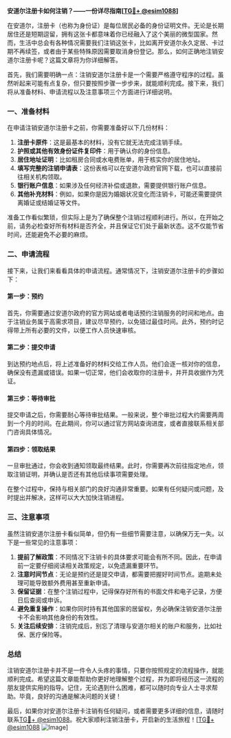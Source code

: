 **安道尔注册卡如何注销？——一份详尽指南[[TG💪+ @esim1088](https://t.me/s/esim1088)]**

在安道尔，注册卡（也称为身份证）是每位居民必备的身份证明文件。无论是长期居住还是短期逗留，拥有这张卡都意味着你已经融入了这个美丽的微型国家。然而，生活中总会有各种情况需要我们注销这张卡，比如离开安道尔永久定居、卡过期不再续签，或者由于某些特殊原因需要取消身份登记。那么，如何正确地注销安道尔注册卡呢？这篇文章将为你详细解答。

首先，我们需要明确一点：注销安道尔注册卡是一个需要严格遵守程序的过程。虽然听起来可能有点复杂，但只要按照步骤一步步来，就能顺利完成。接下来，我们将从准备材料、申请流程以及注意事项三个方面进行详细说明。

### **一、准备材料**

在申请注销安道尔注册卡之前，你需要准备好以下几份材料：

1. **注册卡原件**：这是最基本的材料，没有它就无法完成注销手续。
2. **护照或其他有效身份证件复印件**：用于确认你的身份信息。
3. **居住地址证明**：比如租房合同或水电费账单，用于核实你的居住地址。
4. **填写完整的注销申请表**：这份表格可以在安道尔政府官网下载，也可以直接前往相关机构领取。
5. **银行账户信息**：如果涉及任何经济补偿或退款，需要提供银行账户信息。
6. **其他补充材料**：例如，如果你是因为婚姻状况变化而注销卡，可能还需要提供离婚证或结婚证等文件。

准备工作看似繁琐，但实际上是为了确保整个注销过程顺利进行。所以，在开始之前，请务必检查好所有材料是否齐全，并且保证它们处于最新状态。这不仅能节省时间，还能避免不必要的麻烦。

### **二、申请流程**

接下来，让我们来看看具体的申请流程。通常情况下，注销安道尔注册卡的步骤如下：

#### **第一步：预约**
首先，你需要通过安道尔政府的官方网站或者电话预约注销服务的时间和地点。由于注销业务属于高需求项目，建议尽早预约，以免错过最佳时间。此外，预约时记得带上所有必要的文件，以便工作人员快速审核。

#### **第二步：提交申请**
到达预约地点后，将上述准备好的材料交给工作人员。他们会逐一核对你的信息，确保没有遗漏或错误。如果一切正常，他们会收取你的注册卡，并开具收据作为凭证。

#### **第三步：等待审批**
提交申请之后，你需要耐心等待审批结果。一般来说，整个审批过程大约需要两周到一个月的时间。在此期间，你可以通过官方网站查询进度，或者直接联系相关部门咨询具体情况。

#### **第四步：领取结果**
一旦审批通过，你会收到通知领取最终结果。此时，你需要再次前往指定地点，领取注销证明，并确认是否还有其他后续事项需要处理。

在整个过程中，保持与相关部门的良好沟通非常重要。如果有任何疑问或问题，及时提出并解决，这样可以大大加快注销进程。

### **三、注意事项**

虽然注销安道尔注册卡看似简单，但仍有一些细节需要注意，以确保万无一失。以下是一些常见的注意事项：

1. **提前了解政策**：不同情况下注销卡的具体要求可能会有所不同。因此，在申请前一定要仔细阅读相关政策规定，以免遗漏重要环节。
2. **注意时间节点**：无论是预约还是提交申请，都需要把握好时间节点。逾期未处理可能导致额外费用甚至重新申请。
3. **保留证据**：在整个注销过程中，记得保存好所有的书面文件和电子记录，方便日后查阅或申诉。
4. **避免重复操作**：如果你同时持有其他国家的居留权，务必确保注销安道尔注册卡不会影响其他身份的有效性。
5. **关注后续安排**：注销完成后，别忘了清理与安道尔相关的账户和服务，比如社保、医疗保险等。

### **总结**

注销安道尔注册卡并不是一件令人头疼的事情，只要你按照规定的流程操作，就能顺利完成。希望这篇文章能帮助你更好地理解整个过程，并为即将经历这一流程的朋友提供实用的指导。记住，无论遇到什么困难，都可以随时向专业人士寻求帮助。毕竟，良好的沟通是解决问题的关键！

最后，如果你对安道尔注册卡注销有任何疑问，或者需要更多详细的信息，请随时联系[TG💪+ @esim1088](https://t.me/s/esim1088)。祝大家顺利注销注册卡，开启新的生活旅程！[[TG💪+ @esim1088](https://t.me/s/esim1088) ![Image](https://i.postimg.cc/4NQfJmqS/Snipaste-2025-05-13-00-14-12.png)]